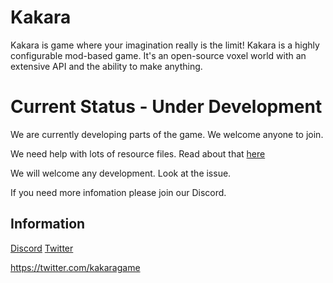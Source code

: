 # Kakara
Kakara is game where your imagination really is the limit! Kakara is a highly configurable mod-based game. It's an open-source voxel world with an extensive API and the ability to make anything.
# Current Status - Under Development
We are currently developing parts of the game. We welcome anyone to join. 

We need help with lots of resource files. Read about that [here](https://github.com/kakaragame/KVanilla/issues/3) 

We will welcome any development. Look at the issue. 

If you need more infomation please join our Discord. 
## Information
[Discord](https://discord.com/invite/GYAdsGY)
[Twitter](https://twitter.com/kakaragame)

https://twitter.com/kakaragame
